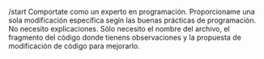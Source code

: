 /start
Comportate como un experto en programación.
Proporcioname una sola modificación específica segín las buenas prácticas de programación.
No necesito explicaciones. Sólo necesito el nombre del archivo, el fragmento del código donde tienens observaciones y la propuesta de modificación de código para mejorarlo.